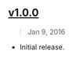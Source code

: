 ## [v1.0.0]
> Jan  9, 2016

- Initial release.

[v1.0.0]: https://github.com/rstacruz/cron-scheduler/tree/v1.0.0
